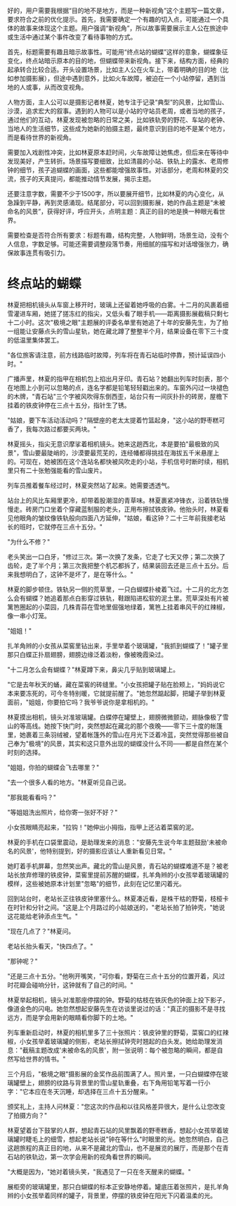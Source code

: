 <ReasoningChainRenderer>
好的，用户需要我根据“目的地不是地方，而是一种新视角”这个主题写一篇文章，要求符合之前的优化提示。首先，我需要确定一个有趣的切入点，可能通过一个具体的故事来体现这个主题。用户强调“新视角”，所以故事需要展示主人公在旅途中或生活中通过某个事件改变了看待事物的方式。

首先，标题需要有趣且暗示故事性。可能用“终点站的蝴蝶”这样的意象，蝴蝶象征变化，终点站暗示原本的目的地，但蝴蝶带来新视角。接下来，结构方面，经典的起承转合比较合适。开头设置场景，比如主人公在火车上，带着明确的目的地（比如参加摄影展），但途中遇到意外，比如火车故障，被迫在一个小站停留，遇到当地的人或事，从而改变视角。

人物方面，主人公可以是摄影记者林夏，她专注于记录“典型”的风景，比如雪山、沙漠，追求宏大的叙事。遇到的人物可以是小站的守站员老周，或者当地的孩子，通过他们的互动，林夏发现被忽略的日常之美，比如铁轨旁的野花、车站的老钟、当地人的生活细节，这些成为她新的拍摄主题，最终意识到目的地不是某个地方，而是看待世界的新视角。

需要加入戏剧性冲突，比如林夏原本赶时间，火车故障让她焦虑，但后来在等待中发现美好，产生转折。场景描写要细致，比如清晨的小站、铁轨上的露水、老周修钟的细节，孩子追蝴蝶的画面，这些都能增强故事性。对话部分，老周和林夏的交流，孩子的天真提问，都能推动情节发展，揭示主题。

还要注意字数，需要不少于1500字，所以要展开细节，比如林夏的内心变化，从急躁到平静，再到灵感涌现。结尾部分，可以回到摄影展，她的作品主题是“未被命名的风景”，获得好评，呼应开头，点明主题：真正的目的地是换一种眼光看世界。

需要检查是否符合所有要求：标题有趣，结构完整，人物鲜明，场景生动，没有个人信息，字数足够。可能还需要调整段落节奏，用细腻的描写和对话增强张力，确保故事连贯有吸引力。

</ReasoningChainRenderer>



# 终点站的蝴蝶

林夏把相机镜头从车窗上移开时，玻璃上还留着她呼吸的白雾。十二月的风裹着细雪灌进车厢，她搓了搓冻红的指尖，又低头看了眼手机——距离摄影展截稿只剩七十二小时。这次"极境之眼"主题展的评委名单里有她追了十年的安藤先生，为了拍一组能让安藤点头的雪山星轨，她在藏北蹲了整整半个月，结果设备在零下三十度的低温里集体罢工。

"各位旅客请注意，前方线路临时故障，列车将在青石站临时停靠，预计延误四小时。"

广播声里，林夏的指甲在相机包上掐出月牙印。青石站？她翻出列车时刻表，那个在地图上小到可以忽略的点，连名字都是铅笔轻轻戳出来的。车窗外闪过一块褪色的木牌，"青石站"三个字被风吹得东倒西歪，站台只有一间灰扑扑的砖房，屋檐下挂着的铁皮钟停在三点十五分，指针生了锈。

"姑娘，要下车活动活动吗？"隔壁座的老太太提着竹篮起身，"这小站的野枣糕可香了，我每次路过都要买两块。"

林夏摇头，指尖无意识摩挲着相机镜头。她来这趟西北，本是要拍"最极致的风景"，雪山要最陡峭的，沙漠要最荒芜的，连经幡都得挑挂在海拔五千米悬崖上的。可现在，她被困在这个连站名都快被风吹走的小站，手机信号时断时续，相机里只有二十张勉强能看的雪山废片。

列车员推着餐车经过时，林夏突然站了起来。她需要透透气。

站台上的风比车厢里更冷，却带着股潮湿的青草味。林夏裹紧冲锋衣，沿着铁轨慢慢走。砖房门口坐着个穿藏蓝制服的老头，正用布擦拭铁皮钟。他抬头时，林夏看见他眼角的皱纹像铁轨般向四面八方延伸，"姑娘，看这钟？二十三年前我接老站长的班时，它就停在三点十五分。"

"为什么不修？"

老头笑出一口白牙，"修过三次。第一次换了发条，它走了七天又停；第二次换了齿轮，走了半个月；第三次我把整个机芯都拆了，结果装回去还是三点十五分。后来我想明白了，这钟不是坏了，是在等什么。"

林夏的脚步顿住。铁轨另一侧的荒草里，一只白蝴蝶扑棱着飞过。十二月的北方怎么会有蝴蝶？她追着那点白影穿过铁轨，鞋跟陷进松软的泥土里。荒草深处有片被篱笆圈起的小菜园，几株青蒜在雪地里倔强地绿着，篱笆上挂着串风干的红辣椒，像一串小灯笼。

"姐姐！"

扎羊角辫的小女孩从菜窖里钻出来，手里举着个玻璃罐，"我抓到蝴蝶了！"罐子里那只白蝶正扑扇翅膀，翅膀边缘泛着淡粉，像被晚霞染过。

"十二月怎么会有蝴蝶？"林夏蹲下来，鼻尖几乎贴到玻璃罐上。

"它是去年秋天的蛹，藏在菜窖的砖缝里。"小女孩把罐子贴在脸颊上，"妈妈说它本来要冻死的，可今冬特别暖，它就提前醒了。"她忽然踮起脚，把罐子举到林夏面前，"姐姐，你要拍它吗？我爷爷说你是拿相机的。"

林夏摸出相机，镜头对准玻璃罐。白蝶停在罐壁上，翅膀微微颤动，翅脉像极了雪山的等高线。她按下快门时，突然想起在藏北的那个夜晚——零下三十度的帐篷里，她裹着三条羽绒被，望着帐篷外的雪山在月光下泛着冷蓝，突然觉得那些被自己奉为"极境"的风景，其实和这只意外出现的蝴蝶没什么不同——都是自然在某个时刻的选择。

"姐姐，你拍的蝴蝶会飞去哪里？"

"去一个很多人看的地方。"林夏听见自己说。

"那我能看看吗？"

"等姐姐洗出照片，给你寄一张好不好？"

小女孩眼睛亮起来，"拉钩！"她伸出小拇指，指甲上还沾着菜窖的泥。

林夏的手机在口袋里震动，是助理发来的消息："安藤先生说今年主题鼓励'未被命名的风景'，他特别提到，好的摄影应该让人重新看见日常。"

她盯着手机屏幕，忽然笑出声。藏北的雪山是风景，青石站的蝴蝶难道不是？被老站长放弃修理的铁皮钟，菜窖里提前苏醒的蝴蝶，扎羊角辫的小女孩举着玻璃罐的模样，这些被她原本计划里"忽略"的细节，此刻在记忆里闪着光。

回到站台时，老站长正往铁皮钟里塞什么。林夏凑近看，是株干枯的野菊，枝桠卡在时针和分针之间。"这是上个月路过的小姑娘送的，"老站长拍了拍钟壳，"她说这花能给老钟添点生气。"

"现在几点了？"林夏问。

老站长抬头看天，"快四点了。"

"那钟呢？"

"还是三点十五分。"他咧开嘴笑，"可你看，野菊在三点十五分的位置开着，风过时花瓣会碰响分针，这钟就有了自己的时间。"

林夏举起相机，镜头对准那座停摆的钟。野菊的枯枝在铁灰色的钟面上投下影子，像道金色的闪电。她忽然想起安藤先生在访谈里说过的话："真正的摄影不是寻找远方，而是学会用新的眼睛看你脚下的土地。"

列车重新启动时，林夏的相机里多了三十张照片：铁皮钟里的野菊，菜窖口的红辣椒，小女孩举着玻璃罐的侧影，老站长擦拭钟壳时翘起的白头发。她给助理发消息："截稿主题改成'未被命名的风景'，附一张说明：每个被忽略的瞬间，都是自然写给世界的情书。"

三个月后，"极境之眼"摄影展的金奖作品前围满了人。照片里，一只白蝴蝶停在玻璃罐壁上，翅膀的纹路与背景里的雪山星轨重叠，右下角用铅笔写着一行小字："它本应在冬天沉睡，却选择在三点十五分醒来。"

颁奖礼上，主持人问林夏："您这次的作品和以往风格差异很大，是什么让您改变了拍摄方向？"

林夏望着台下鼓掌的人群，想起青石站的风里飘着的野枣糕香，想起小女孩举着玻璃罐时睫毛上的细雪，想起老站长说"钟在等什么"时眼里的光。她忽然明白，自己这趟旅程的真正目的地，从来不是藏北的雪山，也不是展览的展厅，而是那个在青石站的铁轨边，第一次学会用新的视角看世界的瞬间。

"大概是因为，"她对着镜头笑，"我遇见了一只在冬天醒来的蝴蝶。"

展柜旁的玻璃罐里，那只白蝴蝶的标本正安静地停着。罐底压着张照片，是扎羊角辫的小女孩举着同样的罐子，背景里，停摆的铁皮钟在阳光下闪着温柔的光。